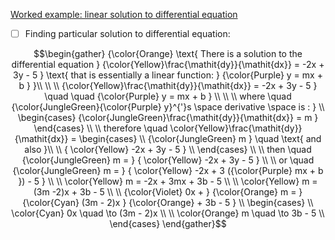 [Worked example: linear solution to differential equation](https://www.khanacademy.org/math/differential-equations/first-order-differential-equations/differential-equations-intro/v/finding-particular-linear-solution-to-differential-equation)


- [ ] Finding particular solution to differential equation:

```math
\begin{gather}
{\color{Orange} \text{ There is a solution to the differential equation } {\color{Yellow}\frac{\mathit{dy}}{\mathit{dx}} = -2x + 3y - 5 } \text{ that is essentially a linear function: } {\color{Purple} y = mx + b } }\\
\\
\\
{\color{Yellow}\frac{\mathit{dy}}{\mathit{dx}} = -2x + 3y - 5 } \quad \quad {\color{Purple} y = mx + b } \\
\\
\\
where \quad {\color{JungleGreen}{\color{Purple} y}^{'}s \space derivative \space is : } \\
   \begin{cases}
      {\color{JungleGreen}\frac{\mathit{dy}}{\mathit{dx}} = m }
   \end{cases}
\\
\\
therefore \quad \color{Yellow}\frac{\mathit{dy}}{\mathit{dx}} = 
   \begin{cases}
    \\
    {\color{JungleGreen} m } \quad \text{ and also }\\
    \\
    { \color{Yellow} -2x + 3y - 5 } \\
   \end{cases}
\\
\\
then \quad {\color{JungleGreen} m = } { \color{Yellow} -2x + 3y - 5 } \\
\\
or \quad {\color{JungleGreen} m = } { \color{Yellow} -2x + 3 ({\color{Purple} mx + b }) - 5 } \\
\\
\color{Yellow} m = -2x + 3mx + 3b - 5 \\
\\
\color{Yellow} m = (3m -2)x + 3b - 5 \\
\\
{\color{Violet} 0x + }  {\color{Orange} m  = } {\color{Cyan} (3m - 2)x } {\color{Orange} + 3b - 5 } \\
   \begin{cases}
    \\
    \color{Cyan} 0x  \quad \to (3m - 2)x \\
    \\
    \color{Orange} m  \quad \to 3b - 5 \\
   \end{cases}

\end{gather}
```

